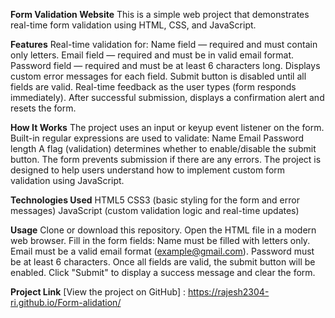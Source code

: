 **Form Validation Website**
This is a simple web project that demonstrates real-time form validation using HTML, CSS, and JavaScript.

**Features**
Real-time validation for:
Name field — required and must contain only letters.
Email field — required and must be in valid email format.
Password field — required and must be at least 6 characters long.
Displays custom error messages for each field.
Submit button is disabled until all fields are valid.
Real-time feedback as the user types (form responds immediately).
After successful submission, displays a confirmation alert and resets the form.

**How It Works**
The project uses an input or keyup event listener on the form.
Built-in regular expressions are used to validate:
Name
Email
Password length
A flag (validation) determines whether to enable/disable the submit button.
The form prevents submission if there are any errors.
The project is designed to help users understand how to implement custom form validation using JavaScript.

**Technologies Used**
HTML5
CSS3 (basic styling for the form and error messages)
JavaScript (custom validation logic and real-time updates)

**Usage**
Clone or download this repository.
Open the HTML file in a modern web browser.
Fill in the form fields:
Name must be filled with letters only.
Email must be a valid email format (example@gmail.com).
Password must be at least 6 characters.
Once all fields are valid, the submit button will be enabled.
Click "Submit" to display a success message and clear the form.

**Project Link**
 [View the project on GitHub] : https://rajesh2304-ri.github.io/Form-alidation/

